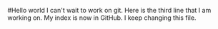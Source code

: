 #Hello world
I can't wait to work on git.
Here is the third line that I am working on.
My index is now in GitHub.
I keep changing this file.
